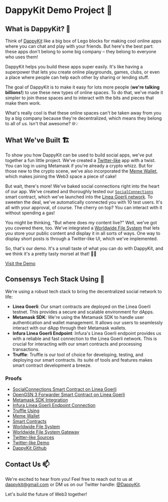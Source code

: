 # DappyKit Demo Project 🚀

## What is DappyKit? 🧩

Think of [DappyKit](https://github.com/DappyKit) like a big box of Lego blocks for making cool online apps where you can chat and play with your friends. But here's the best part: these apps don't belong to some big company – they belong to everyone who uses them! 

DappyKit helps you build these apps super easily. It's like having a superpower that lets you create online playgrounds, games, clubs, or even a place where people can help each other by sharing or lending stuff. 

The goal of DappyKit is to make it easy for lots more people (**we're talking billions!**) to use these new types of online spaces. To do that, we've made it simpler to join these spaces and to interact with the bits and pieces that make them work.

What's really cool is that these online spaces can't be taken away from you by a big company because they're decentralized, which means they belong to all of us. Isn't that awesome? 🌐💡

## What We've Built 🏗️

To show you how DappyKit can be used to build social apps, we've put together a fun little project. We've created a [Twitter-like](https://github.com/DappyKit/demo-twi) app with a twist. You can log in using Metamask if you're already a crypto whizz. But for those new to the crypto scene, we've also incorporated the [Meme Wallet](https://github.com/DappyKit/meme-wallet), which makes joining the Web3 space a piece of cake!

But wait, there's more! We've baked social connections right into the heart of our app. We've created and thoroughly tested our [`SocialConnections`](https://github.com/DappyKit/demo-contracts) smart contract, which we've launched into the [Linea Goerli network](https://explorer.goerli.linea.build/address/0xB174817cc2619a2829e59EE12B0666647C29c855). To sweeten the deal, we've automatically connected you with 10 test users. It's all with your approval, of course. The cherry on top? You can interact with it without spending a gas!

You might be thinking, "But where does my content live?" Well, we've got you covered there, too. We've integrated a [Worldwide File System](https://github.com/FairJournal/file-system) that lets you store your public content and display it in all sorts of ways. One way to display short posts is through a Twitter-like UI, which we've implemented.

So, that's our demo. It's a small taste of what you can do with DappyKit, and we think it's a pretty tasty morsel at that! 🚀🌐

[Visit the Demo](https://twi.dappykit.org)

## Consensys Tech Stack Using 🧰

We're using a robust tech stack to bring the decentralized social network to life:

- **Linea Goerli**: Our smart contracts are deployed on the Linea Goerli testnet. This provides a secure and scalable environment for dApps.
- **Metamask SDK**: We're using the Metamask SDK to handle user authentication and wallet management. It allows our users to seamlessly interact with our dApp through their Metamask wallets.
- **Infura Linea Goerli Endpoint**: Infura's Linea Goerli endpoint provides us with a reliable and fast connection to the Linea Goerli network. This is crucial for interacting with our smart contracts and processing transactions.
- **Truffle**: Truffle is our tool of choice for developing, testing, and deploying our smart contracts. Its suite of tools and features makes smart contract development a breeze.

### Proofs

- [SocialConnections Smart Contract on Linea Goerli](https://explorer.goerli.linea.build/address/0xB174817cc2619a2829e59EE12B0666647C29c855)
- [OpenGSN 3 Forwarder Smart Contract on Linea Goerli](https://explorer.goerli.linea.build/address/0xD4f0F44Da9eA236AC45285969c94d348FA4A9941)
- [Metamask SDK Integration](https://github.com/DappyKit/demo-twi/blob/main/app/src/SocialConnections/client.ts)
- [Infura Linea Goerli Endpoint Connection](https://github.com/DappyKit/demo-twi/blob/main/app/src/SocialConnections/client.ts)
- [Truffle Using](https://github.com/DappyKit/demo-contracts/tree/main/test)
- [Meme Wallet](https://github.com/DappyKit/meme-wallet)
- [Smart Contracts](https://github.com/DappyKit/demo-contracts)
- [Worldwide File System](https://github.com/FairJournal/file-system)
- [Worldwide File System Gateway](https://github.com/FairJournal/backend)
- [Twitter-like Sources](https://github.com/DappyKit/demo-twi)
- [Twitter-like Demo](https://twi.dappykit.org)
- [DappyKit Github](https://github.com/DappyKit)

## Contact Us 📫

We're excited to hear from you! Feel free to reach out to us at dappykit@gmail.com or DM us on our Twitter handle: [@DappyKit](https://twitter.com/DappyKit).

Let's build the future of Web3 together!
